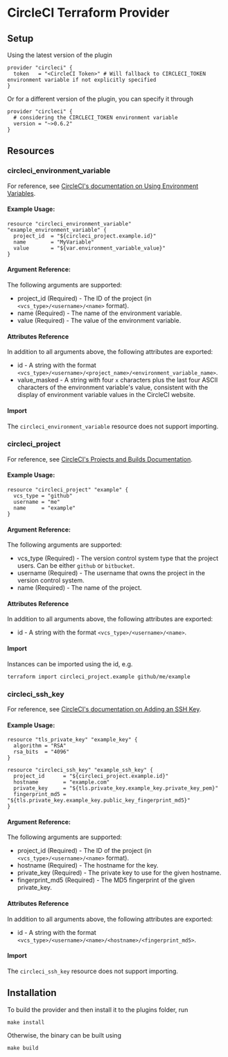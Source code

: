 CircleCI Terraform Provider
===========================

Setup
-----

Using the latest version of the plugin

```hcl
provider "circleci" {
  token   = "<CircleCI Token>" # Will fallback to CIRCLECI_TOKEN environment variable if not explicitly specified
}
```

Or for a different version of the plugin, you can specify it through

```hcl
provider "circleci" {
  # considering the CIRCLECI_TOKEN environment variable
  version = "~>0.6.2"
}
```

Resources
---------

### circleci_environment_variable

For reference, see [CircleCI's documentation on Using Environment Variables](https://circleci.com/docs/2.0/env-vars/).

#### Example Usage:

```hcl
resource "circleci_environment_variable" "example_environment_variable" {
  project_id  = "${circleci_project.example.id}"
  name        = "MyVariable"
  value       = "${var.environment_variable_value}"
}
```

#### Argument Reference:

The following arguments are supported:

* project_id (Required) - The ID of the project (in `<vcs_type>/<username>/<name>` format).
* name (Required) - The name of the environment variable.
* value (Required) - The value of the environment variable.

#### Attributes Reference

In addition to all arguments above, the following attributes are exported:

* id - A string with the format `<vcs_type>/<username>/<project_name>/<environment_variable_name>`.
* value_masked - A string with four `x` characters plus the last four ASCII characters of the environment variable's value, consistent with the display of environment variable values in the CircleCI website.

#### Import

The `circleci_environment_variable` resource does not support importing.

### circleci_project

For reference, see [CircleCI's Projects and Builds Documentation](https://circleci.com/docs/2.0/project-build/).

#### Example Usage:

```hcl
resource "circleci_project" "example" {
  vcs_type = "github"
  username = "me"
  name     = "example"
}
```

#### Argument Reference:

The following arguments are supported:

* vcs_type (Required) - The version control system type that the project users. Can be either `github` or `bitbucket`.
* username (Required) - The username that owns the project in the version control system.
* name (Required) - The name of the project.

#### Attributes Reference

In addition to all arguments above, the following attributes are exported:

* id - A string with the format `<vcs_type>/<username>/<name>`.

#### Import

Instances can be imported using the id, e.g.

```shell
terraform import circleci_project.example github/me/example
```

### circleci_ssh_key

For reference, see [CircleCI's documentation on Adding an SSH Key](https://circleci.com/docs/2.0/add-ssh-key/).

#### Example Usage:

```hcl
resource "tls_private_key" "example_key" {
  algorithm = "RSA"
  rsa_bits  = "4096"
}

resource "circleci_ssh_key" "example_ssh_key" {
  project_id      = "${circleci_project.example.id}"
  hostname        = "example.com"
  private_key     = "${tls.private_key.example_key.private_key_pem}"
  fingerprint_md5 = "${tls.private_key.example_key.public_key_fingerprint_md5}"
}
```

#### Argument Reference:

The following arguments are supported:

* project_id (Required) - The ID of the project (in `<vcs_type>/<username>/<name>` format).
* hostname (Required) - The hostname for the key.
* private_key (Required) - The private key to use for the given hostname.
* fingerprint_md5 (Required) - The MD5 fingerprint of the given private_key.

#### Attributes Reference

In addition to all arguments above, the following attributes are exported:

* id - A string with the format `<vcs_type>/<username>/<name>/<hostname>/<fingerprint_md5>`.

#### Import

The `circleci_ssh_key` resource does not support importing.

Installation
------------

To build the provider and then install it to the plugins folder, run

```shell
make install
```

Otherwise, the binary can be built using

```shell
make build
```
